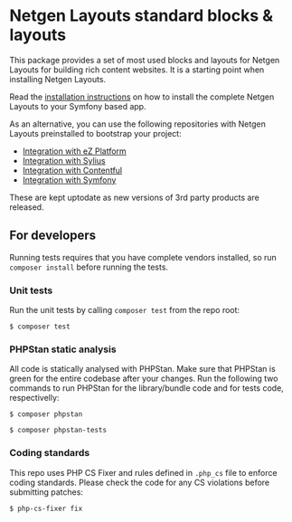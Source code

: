 # Netgen Layouts standard blocks & layouts

This package provides a set of most used blocks and layouts for Netgen Layouts
for building rich content websites. It is a starting point when installing
Netgen Layouts.

Read the [installation instructions](https://docs.netgen.io/projects/layouts/en/latest/getting_started/install_existing_project.html)
on how to install the complete Netgen Layouts to your Symfony based app.

As an alternative, you can use the following repositories with Netgen Layouts
preinstalled to bootstrap your project:

* [Integration with eZ Platform](https://github.com/netgen-layouts/layouts-ezplatform-site)
* [Integration with Sylius](https://github.com/netgen-layouts/layouts-sylius-site)
* [Integration with Contentful](https://github.com/netgen-layouts/layouts-contentful-site)
* [Integration with Symfony](https://github.com/netgen-layouts/layouts-symfony-site)

These are kept uptodate as new versions of 3rd party products are released.

## For developers

Running tests requires that you have complete vendors installed, so run
`composer install` before running the tests.

### Unit tests

Run the unit tests by calling `composer test` from the repo root:

```
$ composer test
```

### PHPStan static analysis

All code is statically analysed with PHPStan. Make sure that PHPStan is green
for the entire codebase after your changes. Run the following two commands to
run PHPStan for the library/bundle code and for tests code, respectivelly:

```
$ composer phpstan
```

```
$ composer phpstan-tests
```

### Coding standards

This repo uses PHP CS Fixer and rules defined in `.php_cs` file to enforce coding
standards. Please check the code for any CS violations before submitting patches:

```
$ php-cs-fixer fix
```
